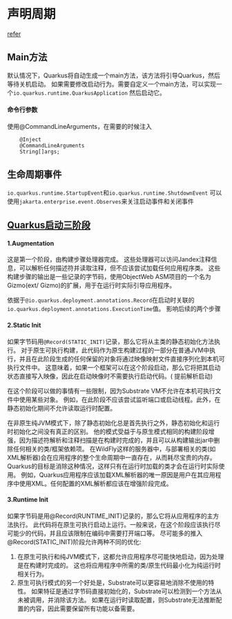 # 声明周期

[refer](https://quarkus.io/guides/lifecycle)

## Main方法

默认情况下，Quarkus将自动生成一个main方法，该方法将引导Quarkus，然后等待关机启动。
如果需要修改启动行为。需要自定义一个main方法，可以实现一个`io.quarkus.runtime.QuarkusApplication`
然后启动它。

#### 命令行参数

使用@CommandLineArguments，在需要的时候注入

```
    @Inject
    @CommandLineArguments
    String[]args;
```

## 生命周期事件

`io.quarkus.runtime.StartupEvent`和`io.quarkus.runtime.ShutdownEvent`
可以使用`jakarta.enterprise.event.Observes`来关注启动事件和关闭事件

## [Quarkus启动三阶段](https://quarkus.io/guides/writing-extensions#bootstrap-three-phases)

#### 1.Augmentation

这是第一个阶段，由构建步骤处理器完成。 这些处理器可以访问Jandex注释信息，可以解析任何描述符并读取注释，但不应该尝试加载任何应用程序类。
这些构建步骤的输出是一些记录的字节码，使用ObjectWeb ASM项目的一个名为Gizmo(ext/ Gizmo)的扩展，用于在运行时实际引导应用程序。

依据于`@io.quarkus.deployment.annotations.Record`在启动时关联的`io.quarkus.deployment.annotations.ExecutionTime`值。
影响后续的两个步骤

#### 2.Static Init

如果字节码用`@Record(STATIC_INIT)`记录，那么它将从主类的静态初始化方法执行。
对于原生可执行构建，此代码作为原生构建过程的一部分在普通JVM中执行，并且在此阶段生成的任何保留的对象将通过映像映射文件直接序列化到本机可执行文件中。
这意味着，如果一个框架可以在这个阶段启动，那么它将把其启动状态直接写入映像，因此在启动映像时不需要执行启动代码。(
提前解析启动)

在这个阶段可以做的事情有一些限制，因为Substrate VM不允许在本机可执行文件中使用某些对象。
例如，在此阶段不应该尝试监听端口或启动线程。此外，在静态初始化期间不允许读取运行时配置。

在非原生纯JVM模式下，除了静态初始化总是首先执行之外，静态初始化和运行时初始化之间没有真正的区别。
他的模式受益于与原生模式相同的构建阶段增强，因为描述符解析和注释扫描是在构建时完成的，并且可以从构建输出jar中删除任何相关的类/框架依赖项。
在WildFly这样的服务器中，与部署相关的类(如XML解析器)会在应用程序的整个生命周期中一直存在，从而耗尽宝贵的内存。
Quarkus的目标是消除这种情况，这样只有在运行时加载的类才会在运行时实际使用。
例如，Quarkus应用程序应该加载XML解析器的唯一原因是用户在其应用程序中使用XML。任何配置的XML解析都应该在增强阶段完成。

#### 3.Runtime Init

如果字节码是用@Record(RUNTIME_INIT)记录的，那么它将从应用程序的主方法执行。
此代码将在原生可执行启动上运行。一般来说，在这个阶段应该执行尽可能少的代码，并且应该限制在编码中需要打开端口等。
尽可能多的推入@Record(STATIC_INIT)阶段允许两种不同的优化:

1. 在原生可执行和纯JVM模式下，这都允许应用程序尽可能快地启动，因为处理是在构建时完成的。
   这也将应用程序中所需的类/原生代码最小化为纯运行时相关行为。
2. 原生可执行模式的另一个好处是，Substrate可以更容易地消除不使用的特性。 如果特征是通过字节码直接初始化的，Substrate可以检测到一个方法从未被调用，并消除该方法。
   如果在运行时读取配置，则Substrate无法推断配置的内容，因此需要保留所有功能以备需要。
